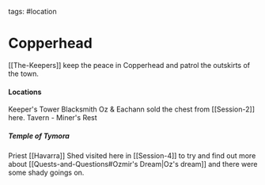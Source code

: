 tags: #location 

# Copperhead

[[The-Keepers]] keep the peace in Copperhead and patrol the outskirts of the town.

#### Locations
Keeper's Tower
Blacksmith
	Oz & Eachann sold the chest from [[Session-2]] here.
Tavern - Miner's Rest

##### Temple of Tymora
Priest [[Havarra]]
Shed visited here in [[Session-4]] to try and find out more about [[Quests-and-Questions#Ozmir's Dream|Oz's dream]] and there were some shady goings on.